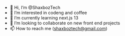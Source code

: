 - 👋 Hi, I’m @ShaxbozTech
- 👀 I’m interested in codeng and coffee
- 🌱 I’m currently learning next.js 13
- 💞️ I’m looking to collaborate on new front end projects
- 📫 How to reach me (shaxboztech@gmail.com)

<!---
ShaxbozTech/ShaxbozTech is a ✨ special ✨ repository because its `README.md` (this file) appears on your GitHub profile.
You can click the Preview link to take a look at your changes.
--->
